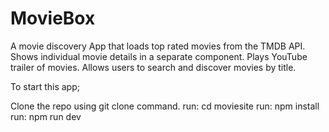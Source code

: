# MovieBox

A movie discovery App that loads top rated movies from the TMDB API.
Shows individual movie details in a separate component.
Plays YouTube trailer of movies.
Allows users to search and discover movies by title.

To start this app;

Clone the repo using git clone command.
run: cd moviesite
run: npm install
run: npm run dev